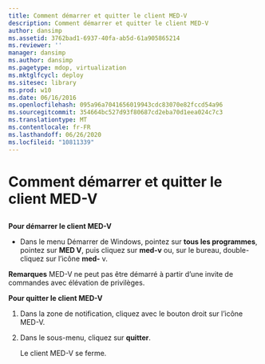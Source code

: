 ```yaml
---
title: Comment démarrer et quitter le client MED-V
description: Comment démarrer et quitter le client MED-V
author: dansimp
ms.assetid: 3762bad1-6937-40fa-ab5d-61a905865214
ms.reviewer: ''
manager: dansimp
ms.author: dansimp
ms.pagetype: mdop, virtualization
ms.mktglfcycl: deploy
ms.sitesec: library
ms.prod: w10
ms.date: 06/16/2016
ms.openlocfilehash: 095a96a7041656019943cdc83070e82fccd54a96
ms.sourcegitcommit: 354664bc527d93f80687cd2eba70d1eea024c7c3
ms.translationtype: MT
ms.contentlocale: fr-FR
ms.lasthandoff: 06/26/2020
ms.locfileid: "10811339"
---
```

# Comment démarrer et quitter le client MED-V


## <a href="" id="bkmk-tostarthemed-vclient"></a>


**Pour démarrer le client MED-V**

-   Dans le menu Démarrer de Windows, pointez sur **tous les programmes**, pointez sur **MED V**, puis cliquez sur **med-v** ou, sur le bureau, double-cliquez sur l’icône **med-** v.

**Remarques**  MED-V ne peut pas être démarré à partir d’une invite de commandes avec élévation de privilèges.

 

**Pour quitter le client MED-V**

1.  Dans la zone de notification, cliquez avec le bouton droit sur l’icône MED-V.

2.  Dans le sous-menu, cliquez sur **quitter**.

    Le client MED-V se ferme.

 

 





